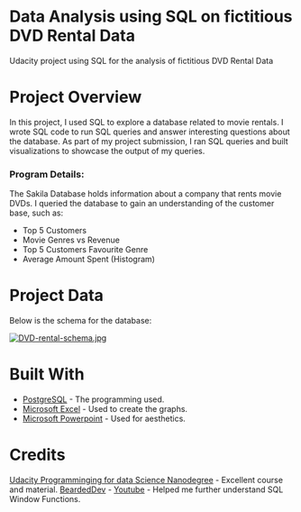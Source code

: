 # Data Analysis using SQL on fictitious DVD Rental Data
Udacity project using SQL for the analysis of fictitious DVD Rental Data

# Project Overview
In this project, I used SQL to explore a database related to movie rentals. I wrote SQL code to run SQL queries and answer interesting questions about the database. As part of my project submission, I ran SQL queries and built visualizations to showcase the output of my queries.

### Program Details:
The Sakila Database holds information about a company that rents movie DVDs. I queried the database to gain an understanding of the customer base, such as:

* Top 5 Customers
* Movie Genres vs Revenue
* Top 5 Customers Favourite Genre
* Average Amount Spent (Histogram)

# Project Data
Below is the schema for the database:

[![DVD-rental-schema.jpg](https://i.postimg.cc/9MjNpxMW/DVD-rental-schema.jpg)](https://postimg.cc/Y4b32zYV)

# Built With
* [PostgreSQL](https://www.postgresql.org/) - The programming used.
* [Microsoft Excel](https://www.microsoft.com/en-us/microsoft-365/) - Used to create the graphs.
* [Microsoft Powerpoint](https://www.microsoft.com/en-us/microsoft-365/) - Used for aesthetics.

# Credits
[Udacity Programminging for data Science Nanodegree](https://www.udacity.com/) - Excellent course and material.
[BeardedDev](https://www.youtube.com/channel/UCWczzX6DyFV2KOYP_-CEZUA) - [Youtube](https://www.youtube.com/watch?v=H6OTMoXjNiM) - Helped me further understand SQL Window Functions.